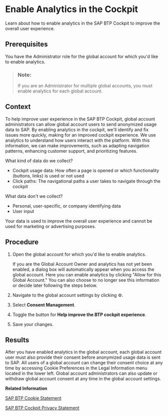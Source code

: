 <!-- loio757443e427054ea8a8b6702fe63508d6 -->

<link rel="stylesheet" type="text/css" href="../css/sap-icons.css"/>

# Enable Analytics in the Cockpit

Learn about how to enable analytics in the SAP BTP Cockpit to improve the overall user experience.



<a name="loio757443e427054ea8a8b6702fe63508d6__prereq_ek2_1cv_q2c"/>

## Prerequisites

You have the Administrator role for the global account for which you'd like to enable analytics.

> ### Note:  
> If you are an Administrator for multiple global accounts, you must enable analytics for each global account.



<a name="loio757443e427054ea8a8b6702fe63508d6__context_plg_kmv_q2c"/>

## Context

To help improve user experience in the SAP BTP Cockpit, global account administrators can allow global account users to send anonymized usage data to SAP. By enabling analytics in the cockpit, we'll identify and fix issues more quickly, making for an improved cockpit experience. We use analytics to understand how users interact with the platform. With this information, we can make improvements, such as adapting navigation patterns, enhancing customer support, and prioritizing features.

What kind of data do we collect?

-   Cockpit usage data: How often a page is opened or which functionality \(buttons, links\) is used or not used
-   Click paths: The navigational paths a user takes to navigate through the cockpit

What data don't we collect?

-   Personal, user-specific, or company identifying data
-   User input

Your data is used to improve the overall user experience and cannot be used for marketing or advertising purposes.



## Procedure

1.  Open the global account for which you'd like to enable analytics.

    If you are the Global Account Owner and analytics has not yet been enabled, a dialog box will automatically appear when you access the global account. Here you can enable analytics by clicking "Allow for this Global Account." You can also choose to no longer see this information or decide later following the steps below.

2.  Navigate to the global account settings by clicking :gear:.

3.  Select **Consent Management**.

4.  Toggle the button for **Help improve the BTP cockpit experience**.

5.  Save your changes.




<a name="loio757443e427054ea8a8b6702fe63508d6__result_fry_32v_q2c"/>

## Results

After you have enabled analytics in the global account, each global account user must also provide their consent before anonymized usage data is sent to SAP. All users of a global account can change their consent choice at any time by accessing Cookie Preferences in the Legal Information menu located in the lower left. Global account administrators can also update or withdraw global account consent at any time in the global account settings.

**Related Information**  


[SAP BTP Cookie Statement](https://cockpit.btp.cloud.sap/legaldocuments/SAP_BTP_Cockpit_Privacy_Statement.pdf)

[SAP BTP Cockpit Privacy Statement](https://cockpit.btp.cloud.sap/legaldocuments/SAP_BTP_Cockpit_Privacy_Statement.pdf)

